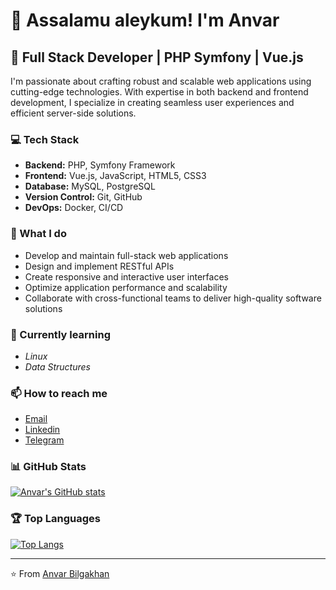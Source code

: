 # 👋 Assalamu aleykum! I'm Anvar

## 🚀 Full Stack Developer | PHP Symfony | Vue.js

I'm passionate about crafting robust and scalable web applications using cutting-edge technologies. With expertise in both backend and frontend development, I specialize in creating seamless user experiences and efficient server-side solutions.

### 💻 Tech Stack

- **Backend:** PHP, Symfony Framework
- **Frontend:** Vue.js, JavaScript, HTML5, CSS3
- **Database:** MySQL, PostgreSQL
- **Version Control:** Git, GitHub
- **DevOps:** Docker, CI/CD

### 🔧 What I do

- Develop and maintain full-stack web applications
- Design and implement RESTful APIs
- Create responsive and interactive user interfaces
- Optimize application performance and scalability
- Collaborate with cross-functional teams to deliver high-quality software solutions

### 🌱 Currently learning

- _Linux_
- _Data Structures_

### 📫 How to reach me

- [Email](mailto:anvarcodes@gmail.com)
- [Linkedin](https://linkedin.com/in/bilgakhan)
- [Telegram](https://t.me/bilgakhan)

### 📊 GitHub Stats

[![Anvar's GitHub stats](https://github-readme-stats.vercel.app/api?username=bilgakhan&show_icons=true&theme=radical)](https://github.com/anuraghazra/github-readme-stats)

### 🏆 Top Languages

[![Top Langs](https://github-readme-stats.vercel.app/api/top-langs/?username=bilgakhan&layout=compact&theme=radical)](https://github.com/anuraghazra/github-readme-stats)

---

⭐️ From [Anvar Bilgakhan](https://github.com/bilgakhan)
